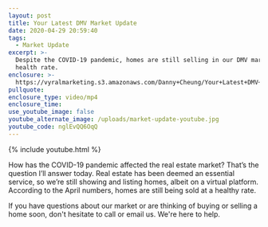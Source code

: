 ```yaml
---
layout: post
title: Your Latest DMV Market Update
date: 2020-04-29 20:59:40
tags:
  - Market Update
excerpt: >-
  Despite the COVID-19 pandemic, homes are still selling in our DMV market at a
  health rate.
enclosure: >-
  https://vyralmarketing.s3.amazonaws.com/Danny+Cheung/Your+Latest+DMV+Market+Update.mp4
pullquote:
enclosure_type: video/mp4
enclosure_time:
use_youtube_image: false
youtube_alternate_image: /uploads/market-update-youtube.jpg
youtube_code: nglEvQQ6OqQ
---
```


{% include youtube.html %}

How has the COVID-19 pandemic affected the real estate market? That’s the question I’ll answer today. Real estate has been deemed an essential service, so we’re still showing and listing homes, albeit on a virtual platform. According to the April numbers, homes are still being sold at a healthy rate.

If you have questions about our market or are thinking of buying or selling a home soon, don't hesitate to call or email us. We're here to help.